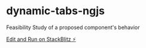 # dynamic-tabs-ngjs

Feasibility Study of a proposed component's behavior

[Edit and Run on StackBlitz ⚡️](https://stackblitz.com/edit/dynamic-tabs-ngjs)
